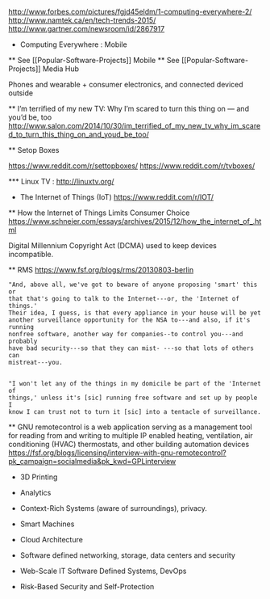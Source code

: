 http://www.forbes.com/pictures/fgjd45eldm/1-computing-everywhere-2/
http://www.namtek.ca/en/tech-trends-2015/
http://www.gartner.com/newsroom/id/2867917

* Computing Everywhere : Mobile

** See [[Popular-Software-Projects]] Mobile
** See [[Popular-Software-Projects]] Media Hub

Phones and wearable + consumer electronics, and connected deviced outside

** I’m terrified of my new TV: Why I’m scared to turn this thing on — and you’d be, too
http://www.salon.com/2014/10/30/im_terrified_of_my_new_tv_why_im_scared_to_turn_this_thing_on_and_youd_be_too/

** Setop Boxes

https://www.reddit.com/r/settopboxes/
https://www.reddit.com/r/tvboxes/

*** Linux TV :
http://linuxtv.org/

* The Internet of Things (IoT)
https://www.reddit.com/r/IOT/

** How the Internet of Things Limits Consumer Choice
    https://www.schneier.com/essays/archives/2015/12/how_the_internet_of_.html

Digital Millennium Copyright Act (DCMA) used to keep devices incompatible.

** RMS
https://www.fsf.org/blogs/rms/20130803-berlin

    "And, above all, we've got to beware of anyone proposing 'smart' this or
    that that's going to talk to the Internet---or, the 'Internet of things.'
    Their idea, I guess, is that every appliance in your house will be yet
    another surveillance opportunity for the NSA to---and also, if it's running
    nonfree software, another way for companies--to control you---and probably
    have bad security---so that they can mist- ---so that lots of others can
    mistreat---you.
    

    "I won't let any of the things in my domicile be part of the 'Internet of
    things,' unless it's [sic] running free software and set up by people I
    know I can trust not to turn it [sic] into a tentacle of surveillance.

** GNU remotecontrol
    is a web application serving as a management tool for reading from and writing to multiple IP enabled heating, ventilation, air conditioning (HVAC) thermostats, and other building automation devices
    https://fsf.org/blogs/licensing/interview-with-gnu-remotecontrol?pk_campaign=socialmedia&pk_kwd=GPLinterview
    

* 3D Printing


* Analytics
* Context-Rich Systems (aware of surroundings), privacy.
* Smart Machines
* Cloud Architecture
* Software defined networking, storage, data centers and security
* Web-Scale IT Software Defined Systems, DevOps
* Risk-Based Security and Self-Protection
